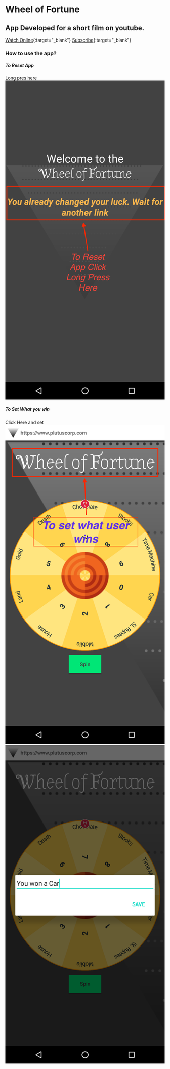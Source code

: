 # Wheel of Fortune

## App Developed for a short film on youtube.
[Watch Online](https://www.youtube.com/watch?v=bbCnia1-EVg){:target="_blank"}
[Subscribe](https://www.youtube.com/channel/UCZJ7JKwSwt1lkjCAhL6Id4w){:target="_blank"}

### How to use the app?
##### To Reset App
Long pres here
![SC1](https://github.com/eco4ndly/ForthCircle-WheelOfFortune/blob/movie_version/userman/user_man1.png)



##### To Set What you win
Click Here and set
![SC2](https://github.com/eco4ndly/ForthCircle-WheelOfFortune/blob/movie_version/userman/user_man2.png)
![SC3](https://github.com/eco4ndly/ForthCircle-WheelOfFortune/blob/movie_version/userman/user_man3.png)
